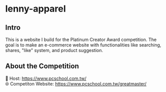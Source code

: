 # lenny-apparel
## Intro
This is a website I build for the Platinum Creator Award competition. The goal is to make an e-commerce website with functionalities like searching, shares, "like" system, and product suggestion.
## About the Competition
🏫 Host: https://www.pcschool.com.tw/  
🌐 Competiton Website: https://www.pcschool.com.tw/greatmaster/
## 
